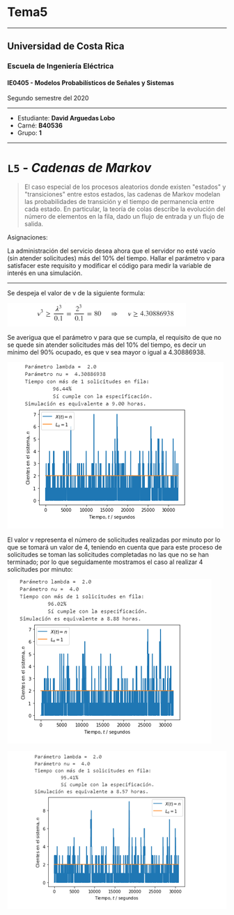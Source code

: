 # Tema5

---

## Universidad de Costa Rica
### Escuela de Ingeniería Eléctrica
#### IE0405 - Modelos Probabilísticos de Señales y Sistemas

Segundo semestre del 2020

---

* Estudiante: **David Arguedas Lobo**
* Carné: **B40536**
* Grupo: **1**

---


# `L5` - *Cadenas de Markov*

> El caso especial de los procesos aleatorios donde existen "estados" y "transiciones" entre estos estados, las cadenas de Markov modelan las probabilidades de transición y el tiempo de permanencia entre cada estado. En particular, la teoría de colas describe la evolución del número de elementos en la fila, dado un flujo de entrada y un flujo de salida.

Asignaciones:

La administración del servicio desea ahora que el servidor no esté vacío (sin atender solicitudes) más del 10% del tiempo. Hallar el parámetro v para satisfacer este requisito y modificar el código para medir la variable de interés en una simulación.

---
Se despeja el valor de v de la siguiente formula:

![ecua](ecua.PNG)

Se averigua que el parámetro v para que se cumpla, el requisito de que no se quede sin atender solicitudes más del 10% del tiempo, es decir un mínimo del 90% ocupado, es que v sea mayor o igual a 4.30886938. 

![Figure_b](Figure_c.PNG)

El valor v representa el número de solicitudes realizadas por minuto por lo que se tomará un valor de 4, teniendo en cuenta que para este proceso de solicitudes se toman las solicitudes completadas no las que no se han terminado; por lo que seguidamente mostramos el caso al realizar 4 solicitudes por minuto:

![Figura_a](Figura_a.PNG)

![Figure_b](Figure_b.PNG)










